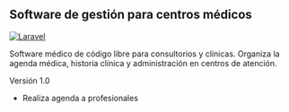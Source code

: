 ## Software de gestión para centros médicos

[![Laravel](https://img.shields.io/badge/Powered%20by-Laravel-orange.svg?style=flat)](https://www.laravel.com/)

Software médico de código libre para consultorios y clínicas. Organiza la agenda médica, historia clínica y administración en centros de atención.

Versión 1.0 
   - Realiza agenda a profesionales
